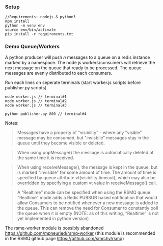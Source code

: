 ### Setup 
```
//Requirements: nodejs & python3
npm install
python -m venv env
source env/bin/activate
pip install -r requirements.txt
```

### Demo Queue/Workers
A python producer will push *n* messages to a queue on a redis instance marked by a namespace. 
The node js workers/consumers will retrieve the next message on the queue that ready to be processed.
The queue messages are evenly distributed to each consumers. 

Run each lines on seperate terminals (start worker.js scripts before publisher.py scripts)
```
node worker.js // terminal#1
node worker.js // terminal#2
node worker.js // terminal#3

python publisher.py 800 // terminal#4
```

Notes:

> Messages have a property of "visibility" - where any "visible" message may be consumed, but "invisbile" messages stay in the queue until they become visible or deleted.

> When using popMessage() the message is automatically deleted at the same time it is received.

> When using receiveMessage(), the message is kept in the queue, but is marked "invisible" for some amount of time. The amount of time is specified by queue attribute vt(visibility timeout), which may also be overridden by specifying a custom vt value in receiveMessage() call.

> A “Realtime” mode can be specified when using the RSMQ queue. “Realtime” mode adds a Redis PUBSUB based notification that would allow Consumers to be notified whenever a new message is added to the queue. This can remove the need for Consumer to constantly poll the queue when it is empty (NOTE: as of this writing, “Realtime” is not yet implemented in python version)

The rsmq-worker module is possibly abandoned https://github.com/mpneuried/rsmq-worker 
(this module is recommended in the RSMQ github page https://github.com/smrchy/rsmq)